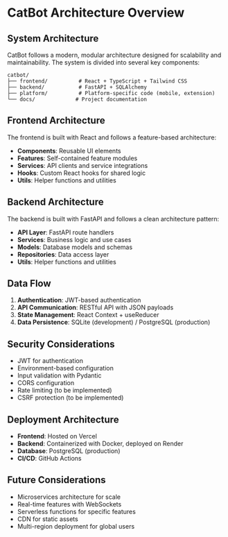 # CatBot Architecture Overview

## System Architecture

CatBot follows a modern, modular architecture designed for scalability and maintainability. The system is divided into several key components:

```
catbot/
├── frontend/          # React + TypeScript + Tailwind CSS
├── backend/           # FastAPI + SQLAlchemy
├── platform/          # Platform-specific code (mobile, extension)
└── docs/             # Project documentation
```

## Frontend Architecture

The frontend is built with React and follows a feature-based architecture:

- **Components**: Reusable UI elements
- **Features**: Self-contained feature modules
- **Services**: API clients and service integrations
- **Hooks**: Custom React hooks for shared logic
- **Utils**: Helper functions and utilities

## Backend Architecture

The backend is built with FastAPI and follows a clean architecture pattern:

- **API Layer**: FastAPI route handlers
- **Services**: Business logic and use cases
- **Models**: Database models and schemas
- **Repositories**: Data access layer
- **Utils**: Helper functions and utilities

## Data Flow

1. **Authentication**: JWT-based authentication
2. **API Communication**: RESTful API with JSON payloads
3. **State Management**: React Context + useReducer
4. **Data Persistence**: SQLite (development) / PostgreSQL (production)

## Security Considerations

- JWT for authentication
- Environment-based configuration
- Input validation with Pydantic
- CORS configuration
- Rate limiting (to be implemented)
- CSRF protection (to be implemented)

## Deployment Architecture

- **Frontend**: Hosted on Vercel
- **Backend**: Containerized with Docker, deployed on Render
- **Database**: PostgreSQL (production)
- **CI/CD**: GitHub Actions

## Future Considerations

- Microservices architecture for scale
- Real-time features with WebSockets
- Serverless functions for specific features
- CDN for static assets
- Multi-region deployment for global users
